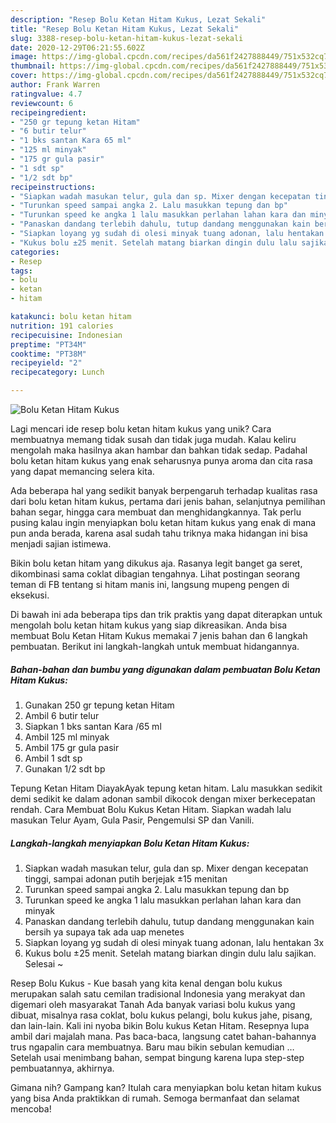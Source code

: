 ```yaml
---
description: "Resep Bolu Ketan Hitam Kukus, Lezat Sekali"
title: "Resep Bolu Ketan Hitam Kukus, Lezat Sekali"
slug: 3388-resep-bolu-ketan-hitam-kukus-lezat-sekali
date: 2020-12-29T06:21:55.602Z
image: https://img-global.cpcdn.com/recipes/da561f2427888449/751x532cq70/bolu-ketan-hitam-kukus-foto-resep-utama.jpg
thumbnail: https://img-global.cpcdn.com/recipes/da561f2427888449/751x532cq70/bolu-ketan-hitam-kukus-foto-resep-utama.jpg
cover: https://img-global.cpcdn.com/recipes/da561f2427888449/751x532cq70/bolu-ketan-hitam-kukus-foto-resep-utama.jpg
author: Frank Warren
ratingvalue: 4.7
reviewcount: 6
recipeingredient:
- "250 gr tepung ketan Hitam"
- "6 butir telur"
- "1 bks santan Kara 65 ml"
- "125 ml minyak"
- "175 gr gula pasir"
- "1 sdt sp"
- "1/2 sdt bp"
recipeinstructions:
- "Siapkan wadah masukan telur, gula dan sp. Mixer dengan kecepatan tinggi, sampai adonan putih berjejak ±15 menitan"
- "Turunkan speed sampai angka 2. Lalu masukkan tepung dan bp"
- "Turunkan speed ke angka 1 lalu masukkan perlahan lahan kara dan minyak"
- "Panaskan dandang terlebih dahulu, tutup dandang menggunakan kain bersih ya supaya tak ada uap menetes"
- "Siapkan loyang yg sudah di olesi minyak tuang adonan, lalu hentakan 3x"
- "Kukus bolu ±25 menit. Setelah matang biarkan dingin dulu lalu sajikan. Selesai ~"
categories:
- Resep
tags:
- bolu
- ketan
- hitam

katakunci: bolu ketan hitam 
nutrition: 191 calories
recipecuisine: Indonesian
preptime: "PT34M"
cooktime: "PT38M"
recipeyield: "2"
recipecategory: Lunch

---
```



![Bolu Ketan Hitam Kukus](https://img-global.cpcdn.com/recipes/da561f2427888449/751x532cq70/bolu-ketan-hitam-kukus-foto-resep-utama.jpg)

Lagi mencari ide resep bolu ketan hitam kukus yang unik? Cara membuatnya memang tidak susah dan tidak juga mudah. Kalau keliru mengolah maka hasilnya akan hambar dan bahkan tidak sedap. Padahal bolu ketan hitam kukus yang enak seharusnya punya aroma dan cita rasa yang dapat memancing selera kita.

Ada beberapa hal yang sedikit banyak berpengaruh terhadap kualitas rasa dari bolu ketan hitam kukus, pertama dari jenis bahan, selanjutnya pemilihan bahan segar, hingga cara membuat dan menghidangkannya. Tak perlu pusing kalau ingin menyiapkan bolu ketan hitam kukus yang enak di mana pun anda berada, karena asal sudah tahu triknya maka hidangan ini bisa menjadi sajian istimewa.

Bikin bolu ketan hitam yang dikukus aja. Rasanya legit banget ga seret, dikombinasi sama coklat dibagian tengahnya. Lihat postingan seorang teman di FB tentang si hitam manis ini, langsung mupeng pengen di eksekusi.


Di bawah ini ada beberapa tips dan trik praktis yang dapat diterapkan untuk mengolah bolu ketan hitam kukus yang siap dikreasikan. Anda bisa membuat Bolu Ketan Hitam Kukus memakai 7 jenis bahan dan 6 langkah pembuatan. Berikut ini langkah-langkah untuk membuat hidangannya.

<!--inarticleads1-->

##### Bahan-bahan dan bumbu yang digunakan dalam pembuatan Bolu Ketan Hitam Kukus:

1. Gunakan 250 gr tepung ketan Hitam
1. Ambil 6 butir telur
1. Siapkan 1 bks santan Kara /65 ml
1. Ambil 125 ml minyak
1. Ambil 175 gr gula pasir
1. Ambil 1 sdt sp
1. Gunakan 1/2 sdt bp


Tepung Ketan Hitam DiayakAyak tepung ketan hitam. Lalu masukkan sedikit demi sedikit ke dalam adonan sambil dikocok dengan mixer berkecepatan rendah. Cara Membuat Bolu Kukus Ketan Hitam. Siapkan wadah lalu masukan Telur Ayam, Gula Pasir, Pengemulsi SP dan Vanili. 

<!--inarticleads2-->

##### Langkah-langkah menyiapkan Bolu Ketan Hitam Kukus:

1. Siapkan wadah masukan telur, gula dan sp. Mixer dengan kecepatan tinggi, sampai adonan putih berjejak ±15 menitan
1. Turunkan speed sampai angka 2. Lalu masukkan tepung dan bp
1. Turunkan speed ke angka 1 lalu masukkan perlahan lahan kara dan minyak
1. Panaskan dandang terlebih dahulu, tutup dandang menggunakan kain bersih ya supaya tak ada uap menetes
1. Siapkan loyang yg sudah di olesi minyak tuang adonan, lalu hentakan 3x
1. Kukus bolu ±25 menit. Setelah matang biarkan dingin dulu lalu sajikan. Selesai ~


Resep Bolu Kukus - Kue basah yang kita kenal dengan bolu kukus merupakan salah satu cemilan tradisional Indonesia yang merakyat dan digemari oleh masyarakat Tanah Ada banyak variasi bolu kukus yang dibuat, misalnya rasa coklat, bolu kukus pelangi, bolu kukus jahe, pisang, dan lain-lain. Kali ini nyoba bikin Bolu kukus Ketan Hitam. Resepnya lupa ambil dari majalah mana. Pas baca-baca, langsung catet bahan-bahannya trus ngapalin cara membuatnya. Baru mau bikin sebulan kemudian … Setelah usai menimbang bahan, sempat bingung karena lupa step-step pembuatannya, akhirnya. 

Gimana nih? Gampang kan? Itulah cara menyiapkan bolu ketan hitam kukus yang bisa Anda praktikkan di rumah. Semoga bermanfaat dan selamat mencoba!
